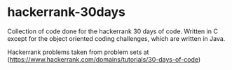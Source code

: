 # hackerrank-30days

Collection of code done for the hackerrank 30 days of code.
Written in C except for the object oriented coding challenges, which are written in Java.

Hackerrank problems taken from problem sets at (https://www.hackerrank.com/domains/tutorials/30-days-of-code)
